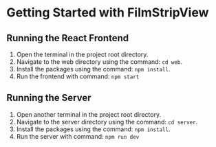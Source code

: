 # Getting Started with FilmStripView

## Running the React Frontend

1. Open the terminal in the project root directory.
2. Navigate to the web directory using the command: `cd web`.
3. Install the packages using the command: `npm install`.
4. Run the frontend with command: `npm start`

## Running the Server

1. Open another terminal in the project root directory.
2. Navigate to the server directory using the command: `cd server`.
3. Install the packages using the command: `npm install`.
4. Run the server with command: `npm run dev`
